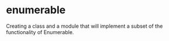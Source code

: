 # enumerable
Creating a class and a module that will implement a subset of the functionality of Enumerable.
